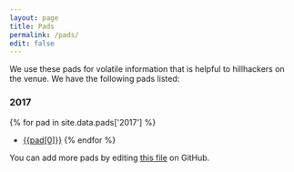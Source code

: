 ```yaml
---
layout: page
title: Pads
permalink: /pads/
edit: false
---
```


We use these pads for volatile information that is helpful
to hillhackers on the venue. We have the following pads listed:

### 2017

{% for pad in site.data.pads['2017'] %}
- [{{pad[0]}}](https://pads.in/{{pad[1]}})
{% endfor %}

You can add more pads by editing [this file][pads.yml] on GitHub.

[pads.yml]: https://github.com/hillhacks/hackbeach/blob/gh-pages/_data/pads.yml
